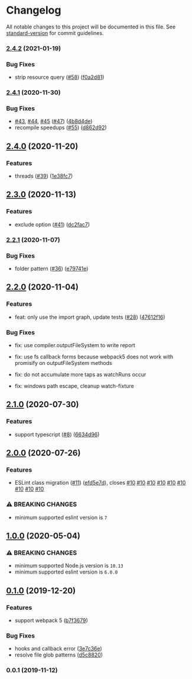# Changelog

All notable changes to this project will be documented in this file. See [standard-version](https://github.com/conventional-changelog/standard-version) for commit guidelines.

### [2.4.2](https://github.com/webpack-contrib/eslint-webpack-plugin/compare/v2.4.1...v2.4.2) (2021-01-19)


### Bug Fixes

* strip resource query ([#58](https://github.com/webpack-contrib/eslint-webpack-plugin/issues/58)) ([f0a2d81](https://github.com/webpack-contrib/eslint-webpack-plugin/commit/f0a2d81a4feecf87e13649f2930f773c04fa3814))

### [2.4.1](https://github.com/webpack-contrib/eslint-webpack-plugin/compare/v2.4.0...v2.4.1) (2020-11-30)


### Bug Fixes

* [#43](https://github.com/webpack-contrib/eslint-webpack-plugin/issues/43), [#44](https://github.com/webpack-contrib/eslint-webpack-plugin/issues/44), [#45](https://github.com/webpack-contrib/eslint-webpack-plugin/issues/45) ([#47](https://github.com/webpack-contrib/eslint-webpack-plugin/issues/47)) ([4b8d4de](https://github.com/webpack-contrib/eslint-webpack-plugin/commit/4b8d4def970381126f70c8407eb708c1c975bbf5))
* recompile speedups ([#55](https://github.com/webpack-contrib/eslint-webpack-plugin/issues/55)) ([d862d92](https://github.com/webpack-contrib/eslint-webpack-plugin/commit/d862d9291853c6b7430a0dbdc965b16db0723925))

## [2.4.0](https://github.com/webpack-contrib/eslint-webpack-plugin/compare/v2.3.0...v2.4.0) (2020-11-20)


### Features

* threads ([#39](https://github.com/webpack-contrib/eslint-webpack-plugin/issues/39)) ([1e38fc7](https://github.com/webpack-contrib/eslint-webpack-plugin/commit/1e38fc77fd575d9e56be0da6a206ded54a8f7c34))

## [2.3.0](https://github.com/webpack-contrib/eslint-webpack-plugin/compare/v2.2.1...v2.3.0) (2020-11-13)


### Features

* exclude option ([#41](https://github.com/webpack-contrib/eslint-webpack-plugin/issues/41)) ([dc2fac7](https://github.com/webpack-contrib/eslint-webpack-plugin/commit/dc2fac7918c0733f26fa5a1683315bf439370559))

### [2.2.1](https://github.com/webpack-contrib/eslint-webpack-plugin/compare/v2.2.0...v2.2.1) (2020-11-07)


### Bug Fixes

* folder pattern ([#36](https://github.com/webpack-contrib/eslint-webpack-plugin/issues/36)) ([e79741e](https://github.com/webpack-contrib/eslint-webpack-plugin/commit/e79741ee22d04c8c6e4d6f11d6869434ed5b339d))

## [2.2.0](https://github.com/webpack-contrib/eslint-webpack-plugin/compare/v1.0.0...v2.2.0) (2020-11-04)


### Features

* feat: only use the import graph, update tests ([#28](https://github.com/webpack-contrib/eslint-webpack-plugin/pull/28)) ([47612f16](https://github.com/webpack-contrib/eslint-webpack-plugin/commit/47612f16894f22f4b5c3848595bba48ca8eb9b0f))

### Bug Fixes

* fix: use compiler.outputFileSystem to write report

* fix: use fs callback forms because webpack5 does not work with promisify on outputFileSystem methods

* fix: do not accumulate more taps as watchRuns occur

* fix: windows path escape, cleanup watch-fixture

## [2.1.0](https://github.com/webpack-contrib/eslint-webpack-plugin/compare/v1.0.0...v2.1.0) (2020-07-30)


### Features

* support typescript ([#8](https://github.com/webpack-contrib/eslint-webpack-plugin/issues/8)) ([6634d96](https://github.com/webpack-contrib/eslint-webpack-plugin/commit/6634d96e7e80dd2d7097479f13a48115e0544f59))

## [2.0.0](https://github.com/webpack-contrib/eslint-webpack-plugin/compare/v1.0.0...v2.0.0) (2020-07-26)


### Features

* ESLint class migration ([#11](https://github.com/webpack-contrib/eslint-webpack-plugin/issues/11)) ([efd5e7d](https://github.com/webpack-contrib/eslint-webpack-plugin/commit/efd5e7d01b8569c5dcb2808f618f56e4857fcf52)), closes [#10](https://github.com/webpack-contrib/eslint-webpack-plugin/issues/10) [#10](https://github.com/webpack-contrib/eslint-webpack-plugin/issues/10) [#10](https://github.com/webpack-contrib/eslint-webpack-plugin/issues/10) [#10](https://github.com/webpack-contrib/eslint-webpack-plugin/issues/10) [#10](https://github.com/webpack-contrib/eslint-webpack-plugin/issues/10) [#10](https://github.com/webpack-contrib/eslint-webpack-plugin/issues/10) [#10](https://github.com/webpack-contrib/eslint-webpack-plugin/issues/10) [#10](https://github.com/webpack-contrib/eslint-webpack-plugin/issues/10) [#10](https://github.com/webpack-contrib/eslint-webpack-plugin/issues/10)

### ⚠ BREAKING CHANGES

* minimum supported eslint version is `7`

## [1.0.0](https://github.com/webpack-contrib/eslint-webpack-plugin/compare/v0.1.0...v1.0.0) (2020-05-04)

### ⚠ BREAKING CHANGES

* minimum supported Node.js version is `10.13`
* minimum supported eslint version is `6.0.0`

## [0.1.0](https://github.com/webpack-contrib/eslint-webpack-plugin/compare/v0.0.1...v0.1.0) (2019-12-20)


### Features

* support webpack 5 ([b7f3679](https://github.com/webpack-contrib/eslint-webpack-plugin/commit/b7f3679a8d5e5166376caec2a28ed38d6772bcca))


### Bug Fixes

* hooks and callback error ([3e7c36e](https://github.com/webpack-contrib/eslint-webpack-plugin/commit/3e7c36e78e7c05bb5559adced2f92317affbf1ff))
* resolve file glob patterns ([d5c8820](https://github.com/webpack-contrib/eslint-webpack-plugin/commit/d5c8820d9467e8794a4aa3944bf6ded746d79411))

### 0.0.1 (2019-11-12)
